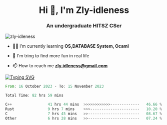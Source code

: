 <h1 align="center">Hi 👋, I'm Zly-idleness</h1>

<h3 align="center">An undergraduate HITSZ CSer</h3>

<p align="left"> <img src="https://komarev.com/ghpvc/?username=zly-idleness&label=Profile%20views&color=0e75b6&style=flat" alt="zly-idleness" /> </p>


- 👨‍💻 I’m currently learning **OS,DATABASE System, Ocaml**

- 🌱 I'm tring to find more fun in real life

- 📫 How to reach me **zly.idleness@gmail.com**



[![Typing SVG](https://readme-typing-svg.herokuapp.com?font=Fira+Code&pause=1000&width=435&lines=I+Maybe+Slow)](https://git.io/typing-svg)


<!--START_SECTION:waka-->

```rust
From: 16 October 2023 - To: 15 November 2023

Total Time: 82 hrs 59 mins

C++                41 hrs 44 mins  >>>>>>>>>>>>-------------   46.66 %
Rust               9 hrs 7 mins    >>>----------------------   10.20 %
C                  7 hrs 45 mins   >>-----------------------   08.67 %
Other              6 hrs 28 mins   >>-----------------------   07.24 %
```

<!--END_SECTION:waka-->


